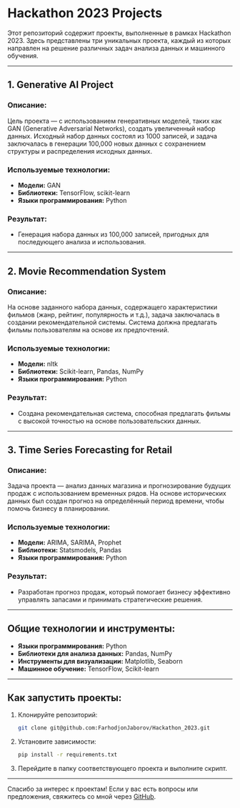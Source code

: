 # Hackathon 2023 Projects

Этот репозиторий содержит проекты, выполненные в рамках Hackathon 2023. Здесь представлены три уникальных проекта, каждый из которых направлен на решение различных задач анализа данных и машинного обучения.

---

## 1. Generative AI Project
### Описание:
Цель проекта — с использованием генеративных моделей, таких как GAN (Generative Adversarial Networks), создать увеличенный набор данных. Исходный набор данных состоял из 1000 записей, и задача заключалась в генерации 100,000 новых данных с сохранением структуры и распределения исходных данных.

### Используемые технологии:
- **Модели:** GAN
- **Библиотеки:** TensorFlow, scikit-learn
- **Языки программирования:** Python

### Результат:
- Генерация набора данных из 100,000 записей, пригодных для последующего анализа и использования.

---

## 2. Movie Recommendation System
### Описание:
На основе заданного набора данных, содержащего характеристики фильмов (жанр, рейтинг, популярность и т.д.), задача заключалась в создании рекомендательной системы. Система должна предлагать фильмы пользователям на основе их предпочтений.

### Используемые технологии:
- **Модели:** nltk
- **Библиотеки:** Scikit-learn, Pandas, NumPy
- **Языки программирования:** Python

### Результат:
- Создана рекомендательная система, способная предлагать фильмы с высокой точностью на основе пользовательских данных.

---

## 3. Time Series Forecasting for Retail
### Описание:
Задача проекта — анализ данных магазина и прогнозирование будущих продаж с использованием временных рядов. На основе исторических данных был создан прогноз на определённый период времени, чтобы помочь бизнесу в планировании.

### Используемые технологии:
- **Модели:** ARIMA, SARIMA, Prophet
- **Библиотеки:** Statsmodels, Pandas
- **Языки программирования:** Python

### Результат:
- Разработан прогноз продаж, который помогает бизнесу эффективно управлять запасами и принимать стратегические решения.

---

## Общие технологии и инструменты:
- **Языки программирования:** Python
- **Библиотеки для анализа данных:** Pandas, NumPy
- **Инструменты для визуализации:** Matplotlib, Seaborn
- **Машинное обучение:** TensorFlow, Scikit-learn

---

## Как запустить проекты:
1. Клонируйте репозиторий:
   ```bash
   git clone git@github.com:FarhodjonJaborov/Hackathon_2023.git
   ```
2. Установите зависимости:
   ```bash
   pip install -r requirements.txt
   ```
3. Перейдите в папку соответствующего проекта и выполните скрипт.

---

Спасибо за интерес к проектам! Если у вас есть вопросы или предложения, свяжитесь со мной через [GitHub](https://github.com/ваш_ник).

